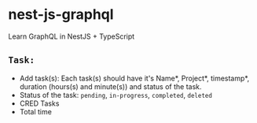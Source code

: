 # nest-js-graphql
Learn GraphQL in NestJS + TypeScript

## `Task:`
* Add task(s): Each task(s) should have it's Name*, Project*, timestamp*, duration (hours(s) and minute(s)) and status of the task.
* Status of the task: `pending`, `in-progress`, `completed`, `deleted`
* CRED Tasks
* Total time
